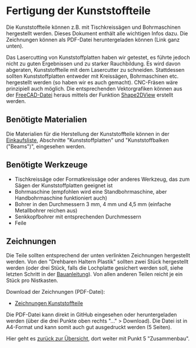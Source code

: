 # Fertigung der Kunststoffteile

Die Kunststoffteile können z.B. mit Tischkreissägen und Bohrmaschinen hergestellt werden. Dieses Dokument enthält alle wichtigen Infos dazu. Die Zeichnungen können als PDF-Datei heruntergeladen können (Link ganz unten).

Das Lasercutting von Kunststoffplatten haben wir getestet, es führte jedoch nicht zu guten Ergebnissen und zu starker Rauchbildung. Es wird davon abgeraten, Kunststoffteile mit dem Lasercutter zu schneiden. Stattdessen sollten Kunststoffplatten entweder mit Kreissägen, Bohrmaschinen etc. hergestellt werden (so haben wir es auch gemacht). CNC-Fräsen wäre prinzipiell auch möglich. Die entsprechenden Vektorgrafiken können aus der [FreeCAD-Datei](../../CAD) heraus mittels der Funktion [Shape2DView](https://wiki.freecad.org/Draft_Shape2DView) erstellt werden.

## Benötigte Materialien

Die Materialien für die Herstellung der Kunststoffteile können in der [Einkaufsliste](../../Documentation/Einkaufsliste/Einkaufsliste.md), Abschnitte "Kunststoffplatten" und "Kunststoffbalken ("Beams")", eingesehen werden.

## Benötigte Werkzeuge

- Tischkreissäge oder Formatkreissäge oder anderes Werkzeug, das zum Sägen der Kunststoffplatten geeignet ist
- Bohrmaschine (empfohlen wird eine Standbohrmaschine, aber Handbohrmaschine funktioniert auch)
- Bohrer in den Durchmessern 3 mm, 4 mm und 4,5 mm (einfache Metallbohrer reichen aus)
- Senkkopfbohrer mit entsprechenden Durchmessern
- Feile

## Zeichnungen

Die Teile sollten entsprechend der unten verlinkten Zeichnungen hergestellt werden. Von den "Drehbaren Haltern Plastik" sollten zwei Stück hergestellt werden (oder drei Stück, falls die Lochplatte gesichert werden soll, siehe letzten Schritt in der [Bauanleitung](../../Documentation/Documentation.md)). Von allen anderen Teilen reicht je ein Stück pro Nistkasten.

Download der Zeichnungen (PDF-Datei):

- [Zeichnungen Kunststoffteile](Zeichnungen_Kunststoffteile.pdf)

Die PDF-Datei kann direkt in GitHub eingesehen oder heruntergeladen werden (über die drei Punkte oben rechts "..." > Download). Die Datei ist in A4-Format und kann somit auch gut ausgedruckt werden (5 Seiten).

Hier geht es [zurück zur Übersicht](../../README.md), dort weiter mit Punkt 5 "Zusammenbau".
